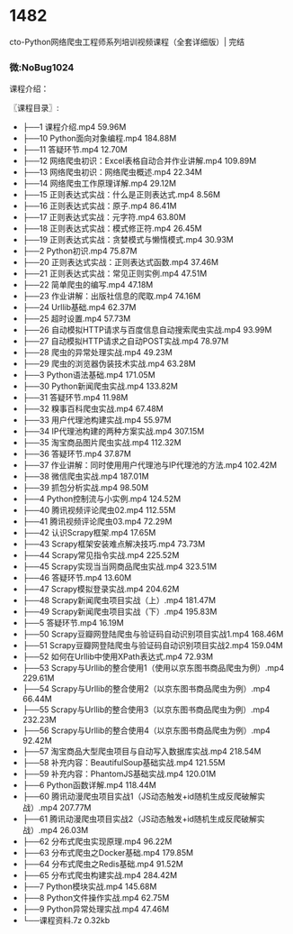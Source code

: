 # 1482
cto-Python网络爬虫工程师系列培训视频课程（全套详细版）| 完结
### 微:NoBug1024 


课程介绍：

〖课程目录〗:    

- ├──1 课程介绍.mp4  59.96M
- ├──10 Python面向对象编程.mp4  184.88M
- ├──11 答疑环节.mp4  12.70M
- ├──12 网络爬虫初识：Excel表格自动合并作业讲解.mp4  109.89M
- ├──13 网络爬虫初识：网络爬虫概述.mp4  22.34M
- ├──14 网络爬虫工作原理详解.mp4  29.12M
- ├──15 正则表达式实战：什么是正则表达式.mp4  8.56M
- ├──16 正则表达式实战：原子.mp4  86.41M
- ├──17 正则表达式实战：元字符.mp4  63.80M
- ├──18 正则表达式实战：模式修正符.mp4  26.45M
- ├──19 正则表达式实战：贪婪模式与懒惰模式.mp4  30.93M
- ├──2 Python初识.mp4  75.87M
- ├──20 正则表达式实战：正则表达式函数.mp4  37.46M
- ├──21 正则表达式实战：常见正则实例.mp4  47.51M
- ├──22 简单爬虫的编写.mp4  47.18M
- ├──23 作业讲解：出版社信息的爬取.mp4  74.16M
- ├──24 Urllib基础.mp4  62.37M
- ├──25 超时设置.mp4  57.73M
- ├──26 自动模拟HTTP请求与百度信息自动搜索爬虫实战.mp4  93.99M
- ├──27 自动模拟HTTP请求之自动POST实战.mp4  78.97M
- ├──28 爬虫的异常处理实战.mp4  49.23M
- ├──29 爬虫的浏览器伪装技术实战.mp4  63.28M
- ├──3 Python语法基础.mp4  171.05M
- ├──30 Python新闻爬虫实战.mp4  133.82M
- ├──31 答疑环节.mp4  11.98M
- ├──32 糗事百科爬虫实战.mp4  67.48M
- ├──33 用户代理池构建实战.mp4  55.97M
- ├──34 IP代理池构建的两种方案实战.mp4  307.15M
- ├──35 淘宝商品图片爬虫实战.mp4  112.32M
- ├──36 答疑环节.mp4  37.87M
- ├──37 作业讲解：同时使用用户代理池与IP代理池的方法.mp4  102.42M
- ├──38 微信爬虫实战.mp4  187.01M
- ├──39 抓包分析实战.mp4  98.50M
- ├──4 Python控制流与小实例.mp4  124.52M
- ├──40 腾讯视频评论爬虫02.mp4  112.55M
- ├──41 腾讯视频评论爬虫03.mp4  72.29M
- ├──42 认识Scrapy框架.mp4  17.65M
- ├──43 Scrapy框架安装难点解决技巧.mp4  73.73M
- ├──44 Scrapy常见指令实战.mp4  225.52M
- ├──45 Scrapy实现当当网商品爬虫实战.mp4  323.51M
- ├──46 答疑环节.mp4  13.60M
- ├──47 Scrapy模拟登录实战.mp4  204.62M
- ├──48 Scrapy新闻爬虫项目实战（上）.mp4  181.47M
- ├──49 Scrapy新闻爬虫项目实战（下）.mp4  195.83M
- ├──5 答疑环节.mp4  16.19M
- ├──50 Scrapy豆瓣网登陆爬虫与验证码自动识别项目实战1.mp4  168.46M
- ├──51 Scrapy豆瓣网登陆爬虫与验证码自动识别项目实战2.mp4  159.04M
- ├──52 如何在Urllib中使用XPath表达式.mp4  72.93M
- ├──53 Scrapy与Urllib的整合使用1（使用以京东图书商品爬虫为例）.mp4  229.61M
- ├──54 Scrapy与Urllib的整合使用2（以京东图书商品爬虫为例）.mp4  66.44M
- ├──55 Scrapy与Urllib的整合使用3（以京东图书商品爬虫为例）.mp4  232.23M
- ├──56 Scrapy与Urllib的整合使用4（以京东图书商品爬虫为例）.mp4  92.42M
- ├──57 淘宝商品大型爬虫项目与自动写入数据库实战.mp4  218.54M
- ├──58 补充内容：BeautifulSoup基础实战.mp4  121.55M
- ├──59 补充内容：PhantomJS基础实战.mp4  120.01M
- ├──6 Python函数详解.mp4  118.44M
- ├──60 腾讯动漫爬虫项目实战1（JS动态触发+id随机生成反爬破解实战）.mp4  207.77M
- ├──61 腾讯动漫爬虫项目实战2（JS动态触发+id随机生成反爬破解实战）.mp4  26.03M
- ├──62 分布式爬虫实现原理.mp4  96.22M
- ├──63 分布式爬虫之Docker基础.mp4  179.85M
- ├──64 分布式爬虫之Redis基础.mp4  91.52M
- ├──65 分布式爬虫构建实战.mp4  284.42M
- ├──7 Python模块实战.mp4  145.68M
- ├──8 Python文件操作实战.mp4  62.75M
- ├──9 Python异常处理实战.mp4  47.46M
- └──课程资料.7z  0.32kb
